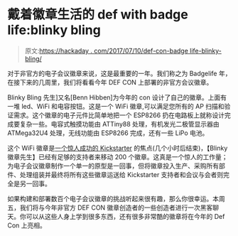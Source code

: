 # 戴着徽章生活的 def with badge life:blinky bling

> 原文:[https://hackaday . com/2017/07/10/def-con-badge life-blinky-bling/](https://hackaday.com/2017/07/10/def-con-badgelife-blinky-bling/)

对于非官方的电子会议徽章来说，这是最重要的一年。我们称之为 Badgelife 年，在接下来的几周里，我们将看看今年 DEF CON 上部署的非官方会议徽章。

Blinky Bling 先生]又名[Benn Hibben]为今年的 con 设计了自己的徽章。上面有一堆 led、WiFi 和电容按钮。这是一个 WiFi 徽章,可以满足您所有的 AP 扫描和验证需求。这个徽章的电子元件比简单地把一个 ESP8266 扔在电路板上就称设计完成要复杂一些。电容式触摸功能由 ATTiny88 处理，有机发光二极管显示器由 ATMega32U4 处理，无线功能由 ESP8266 完成，还有一些 LiPo 电池。

这个 WiFi 徽章是[一个惊人成功的 Kickstarter](https://www.kickstarter.com/projects/666360536/2017-wifi-badge) 的焦点(几个小时后结束)，【Blinky 徽章先生】已经有足够的支持者来移动 200 个徽章。这真是一个惊人的工作量；为电子会议徽章制作一个单一的原型是一回事，但将徽章投入生产、采购所有部件、处理组装并最终将所有这些徽章运送给 Kickstarter 支持者和会议与会者则完全是另一回事。

如果构建和部署数百个电子会议徽章的挑战听起来很有趣，那么你很幸运。本周五，我们将与今年非官方 DEF CON 徽章创造者的一些创造者进行一次黑客聊天。你可以从这些人身上学到很多东西，还有很多非常酷的徽章将在今年的 Def Con 上亮相。